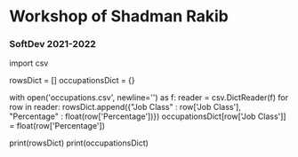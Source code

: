 # Workshop of Shadman Rakib
### SoftDev 2021-2022
import csv

rowsDict = []
occupationsDict = {}

with open('occupations.csv', newline='') as f:
    reader = csv.DictReader(f)
    for row in reader:
        rowsDict.append({"Job Class" :  row['Job Class'], "Percentage" : float(row['Percentage'])})
        occupationsDict[row['Job Class']] = float(row['Percentage'])
        
print(rowsDict)
print(occupationsDict)
